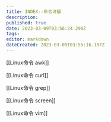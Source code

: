 ```yaml
---
title: INDEX--命令详解
description: 
published: true
date: 2023-03-09T03:56:24.290Z
tags: 
editor: markdown
dateCreated: 2023-03-09T03:55:16.107Z
---
```


[[Linux命令 awk]]

[[Linux命令 curl]]

[[Linux命令 grep]]

[[Linux命令 screen]]

[[Linux命令 vim]]

